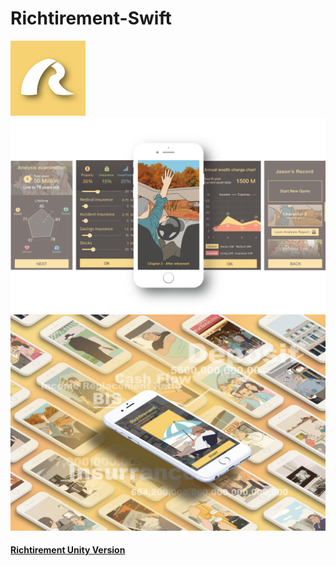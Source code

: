 # Richtirement-Swift

![image1](./img/Richtirement1.png)
![image2](./img/Richtirement2.png)
![image3](./img/Richtirement3.jpg)

#### [Richtirement Unity Version](https://github.com/YoYo860224/Richtirement)
